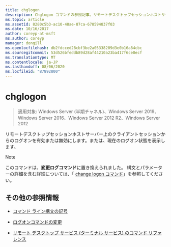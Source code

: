 ```yaml
---
title: chglogon
description: Chglogon コマンドの参照記事。リモートデスクトップセッションホストサーバー上のクライアントセッションからのログオンを有効または無効にしたり、現在のログオンステータスを表示したりします。
ms.topic: article
ms.assetid: 8280c5b3-ac10-48ae-87ca-678594837f03
ms.date: 10/16/2017
author: coreyp-at-msft
ms.author: coreyp
manager: dongill
ms.openlocfilehash: db2fdcced28cbf3be2a05338209d3e0b16a84cbc
ms.sourcegitcommit: 53d526bfeddb89d28af44210a23ba417f6ce0ecf
ms.translationtype: MT
ms.contentlocale: ja-JP
ms.lasthandoff: 08/06/2020
ms.locfileid: "87892800"
---
```

# <a name="chglogon"></a>chglogon

> 適用対象: Windows Server (半期チャネル)、Windows Server 2019、Windows Server 2016、Windows Server 2012 R2、Windows Server 2012

リモートデスクトップセッションホストサーバー上のクライアントセッションからのログオンを有効または無効にします。または、現在のログオン状態を表示します。

> [!NOTE]
> このコマンドは、**変更ログコマンド**に置き換えられました。 構文とパラメーターの詳細を含む詳細については、「 [change logon コマンド](change-logon.md)」を参照してください。

## <a name="additional-references"></a>その他の参照情報

- [コマンド ライン構文の記号](command-line-syntax-key.md)

- [ログオンコマンドの変更](change-logon.md)

- [リモート デスクトップ サービス (ターミナル サービス) のコマンド リファレンス](remote-desktop-services-terminal-services-command-reference.md)
